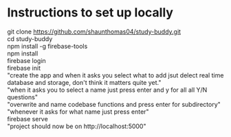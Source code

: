 # Instructions to set up locally
git clone https://github.com/shaunthomas04/study-buddy.git   
cd study-buddy  
npm install -g firebase-tools  
npm install  
firebase login  
firebase init  
"create the app and when it asks you select what to add jsut delect real time database and storage, don't think it matters quite yet."  
"when it asks you to select a name just press enter and y for all all Y/N questions"  
"overwrite and name codebase functions and press enter for subdirectory"  
"whenever it asks for what name just press enter"  
firebase serve  
"project should now be on http://localhost:5000"  



